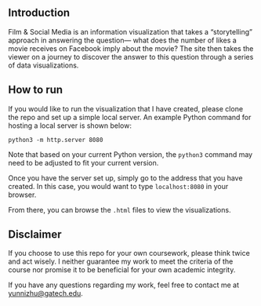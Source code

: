 
## Introduction
Film & Social Media is an information visualization that takes a “storytelling” approach in answering the question— what does the number of likes a movie receives on Facebook imply about the movie? The site then takes the viewer on a journey to discover the answer to this question through a series of data visualizations.

## How to run

If you would like to run the visualization that I have created, please clone the repo and set up a simple local server. An example Python command for hosting a local server is shown below:

```
python3 -m http.server 8080
```

Note that based on your current Python version, the `python3` command may need to be adjusted to fit your current version.

Once you have the server set up, simply go to the address that you have created. In this case, you would want to type `localhost:8080` in your browser.

From there, you can browse the `.html` files to view the visualizations.

## Disclaimer

If you choose to use this repo for your own coursework, please think twice and act wisely. I neither guarantee my work to meet the criteria of the course nor promise it to be beneficial for your own academic integrity.

If you have any questions regarding my work, feel free to contact me at <yunnizhu@gatech.edu>.
